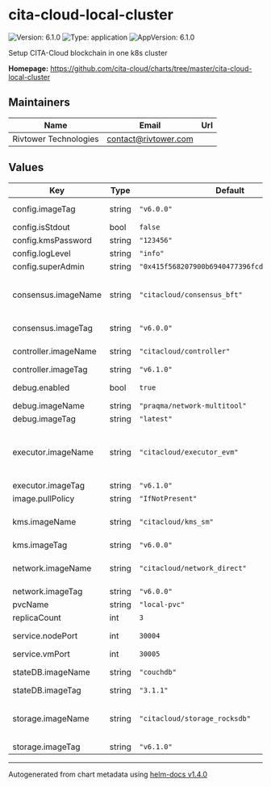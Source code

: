 # cita-cloud-local-cluster

![Version: 6.1.0](https://img.shields.io/badge/Version-6.1.0-informational?style=flat-square) ![Type: application](https://img.shields.io/badge/Type-application-informational?style=flat-square) ![AppVersion: 6.1.0](https://img.shields.io/badge/AppVersion-6.1.0-informational?style=flat-square)

Setup CITA-Cloud blockchain in one k8s cluster

**Homepage:** <https://github.com/cita-cloud/charts/tree/master/cita-cloud-local-cluster>

## Maintainers

| Name | Email | Url |
| ---- | ------ | --- |
| Rivtower Technologies | contact@rivtower.com |  |

## Values

| Key | Type | Default | Description |
|-----|------|---------|-------------|
| config.imageTag | string | `"v6.0.0"` | Image tag of cita-cloud-config container. |
| config.isStdout | bool | `false` | Is output log to stdout? |
| config.kmsPassword | string | `"123456"` | Password of kms. |
| config.logLevel | string | `"info"` | log level warn/info/debug/trace |
| config.superAdmin | string | `"0x415f568207900b6940477396fcd2c201efe49beb"` | Super admin account address. |
| consensus.imageName | string | `"citacloud/consensus_bft"` | docker image of consensus container. citacloud/consensus_raft or citacloud/consensus_bft |
| consensus.imageTag | string | `"v6.0.0"` | Image tag of consensus container. |
| controller.imageName | string | `"citacloud/controller"` | docker image of controller container. |
| controller.imageTag | string | `"v6.1.0"` | Image tag of controller container. |
| debug.enabled | bool | `true` | Is there a debug container in each pod? |
| debug.imageName | string | `"praqma/network-multitool"` | Image name of debug container. |
| debug.imageTag | string | `"latest"` | Image tag of debug container. |
| executor.imageName | string | `"citacloud/executor_evm"` | docker image of executor container. citacloud/executor_evm or citacloud/executor_poc or citacloud/executor_chaincode_ext |
| executor.imageTag | string | `"v6.1.0"` | Image tag of executor container. |
| image.pullPolicy | string | `"IfNotPresent"` | pullPolicy for all docker images. |
| kms.imageName | string | `"citacloud/kms_sm"` | docker image of kms container. citacloud/kms_sm or citacloud/kms_eth |
| kms.imageTag | string | `"v6.0.0"` | Image tag of kms container. |
| network.imageName | string | `"citacloud/network_direct"` | docker image of network container. citacloud/network_p2p or citacloud/network_direct |
| network.imageTag | string | `"v6.0.0"` | Image tag of network container. |
| pvcName | string | `"local-pvc"` | Name of persistentVolumeClaim. |
| replicaCount | int | `3` | Count of blockchain nodes. |
| service.nodePort | int | `30004` | nodePort to expose controller RPC. |
| service.vmPort | int | `30005` | vmPort expose executor RPC |
| stateDB.imageName | string | `"couchdb"` | docker image of stateDB container. |
| stateDB.imageTag | string | `"3.1.1"` | Image tag of stateDB container. |
| storage.imageName | string | `"citacloud/storage_rocksdb"` | docker image of storage container. citacloud/storage_rocksdb or citacloud/storage_sqlite |
| storage.imageTag | string | `"v6.1.0"` | Image tag of storage container. |

----------------------------------------------
Autogenerated from chart metadata using [helm-docs v1.4.0](https://github.com/norwoodj/helm-docs/releases/v1.4.0)
